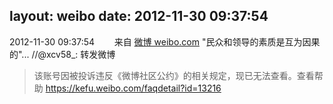 layout: weibo
date: 2012-11-30 09:37:54
---
<meta name="referrer" content="no-referrer" />

2012-11-30 09:37:54  &nbsp;&nbsp;&nbsp;&nbsp;&nbsp;&nbsp; 来自 <a href="http://weibo.com/" rel="nofollow">微博 weibo.com</a>
"民众和领导的素质是互为因果的"... //@xcv58_: 转发微博
>  该账号因被投诉违反《微博社区公约》的相关规定，现已无法查看。查看帮助 https://kefu.weibo.com/faqdetail?id=13216
